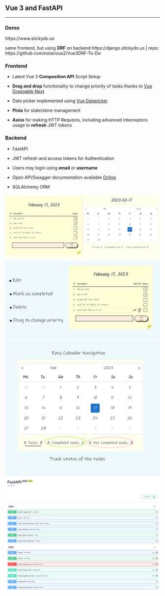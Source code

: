 ## Vue 3 and FastAPI

---

### Demo

<p>https://www.stickydo.us</p>
<p>same frontend, but using <strong>DRF</strong> on backend https://django.stickydo.us | repo: https://github.com/notarious2/Vue3DRF-To-Do</p>

### Frontend

<ul>
    <li>
        <p>Latest Vue 3 <strong>Composition API</strong> Script Setup</p>
    </li>
    <li>
        <p><strong>Drag and drop</strong> functionality to change priority of tasks thanks to <a href="https://github.com/SortableJS/vue.draggable.next">Vue Draggable Next</a></p>
    </li>
    <li>
        <p>Date picker implemented using <a href="https://github.com/Vuepic/vue-datepicker">Vue Datepicker</a></p>
    </li>
    <li>
        <p><strong>Pinia</strong> for state/store management</p>
    </li>
    <li>
        <p><strong>Axios</strong> for making HTTP Requests, including advanced interceptors usage to <strong>refresh</strong> JWT tokens</p>
    </li>
</ul>

### Backend

<ul>
    <li>
        <p>FastAPI</p>
    <li>
        <p>JWT refresh and access tokens for Authentication</p>
    </li>
    <li>
        <p>Users may login using <strong>email</strong> or <strong>username</strong></p>
    </li>
    <li>
        <p>Open API/Swagger documentation available <a href="https://todoapp-vue3-fastapi-backend-production.up.railway.app/docs">Online</a></p>
    </li>
    <li>
        <p>SQLAlchemy ORM</p>
    </li>
</ul>

<img src="images/todo_1.png" alt="Front image 1"/>
<img src="images/todo_2.png" alt="Front image 2"/>
<img src="images/todo_3.png" alt="Front image 3"/>
<img src="images/swagger.png" alt="Swagger"/>
